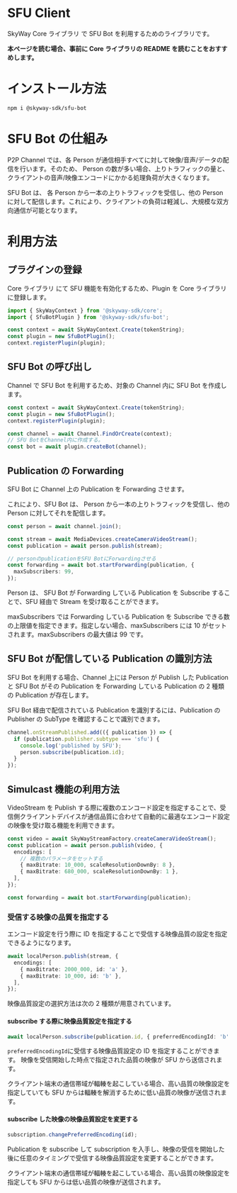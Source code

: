 # SFU Client

SkyWay Core ライブラリ で SFU Bot を利用するためのライブラリです。

**本ページを読む場合、事前に Core ライブラリの README を読むことをおすすめします。**

# インストール方法

```sh
npm i @skyway-sdk/sfu-bot
```

# SFU Bot の仕組み

P2P Channel では、各 Person が通信相手すべてに対して映像/音声/データの配信を行います。そのため、 Person の数が多い場合、上りトラフィックの量と、クライアントの音声/映像エンコードにかかる処理負荷が大きくなります。

SFU Bot は、 各 Person から一本の上りトラフィックを受信し、他の Person に対して配信します。これにより、クライアントの負荷は軽減し、大規模な双方向通信が可能となります。

# 利用方法

## プラグインの登録

Core ライブラリ にて SFU 機能を有効化するため、Plugin を Core ライブラリ に登録します。

```ts
import { SkyWayContext } from '@skyway-sdk/core';
import { SfuBotPlugin } from '@skyway-sdk/sfu-bot';

const context = await SkyWayContext.Create(tokenString);
const plugin = new SfuBotPlugin();
context.registerPlugin(plugin);
```

## SFU Bot の呼び出し

Channel で SFU Bot を利用するため、対象の Channel 内に SFU Bot を作成します。

```ts
const context = await SkyWayContext.Create(tokenString);
const plugin = new SfuBotPlugin();
context.registerPlugin(plugin);

const channel = await Channel.FindOrCreate(context);
// SFU BotをChannel内に作成する。
const bot = await plugin.createBot(channel);
```

## Publication の Forwarding

SFU Bot に Channel 上の Publication を Forwarding させます。

これにより、SFU Bot は、 Person から一本の上りトラフィックを受信し、他の Person に対してそれを配信します。

```ts
const person = await channel.join();

const stream = await MediaDevices.createCameraVideoStream();
const publication = await person.publish(stream);

// personのpublicationをSFU BotにForwardingさせる
const forwarding = await bot.startForwarding(publication, {
  maxSubscribers: 99,
});
```

Person は、 SFU Bot が Forwarding している Publication を Subscribe することで、SFU 経由で Stream を受け取ることができます。

maxSubscribers では Forwarding している Publication を Subscribe できる数の上限値を指定できます。指定しない場合、maxSubscribers には 10 がセットされます。maxSubscribers の最大値は 99 です。

## SFU Bot が配信している Publication の識別方法

SFU Bot を利用する場合、Channel 上には Person が Publish した Publication と SFU Bot がその Publication を Forwarding している Publication の 2 種類の Publication が存在します。

SFU Bot 経由で配信されている Publication を識別するには、Publication の Publisher の SubType を確認することで識別できます。

```ts
channel.onStreamPublished.add(({ publication }) => {
  if (publication.publisher.subtype === 'sfu') {
    console.log('published by SFU');
    person.subscribe(publication.id);
  }
});
```

## Simulcast 機能の利用方法

VideoStream を Publish する際に複数のエンコード設定を指定することで、受信側クライアントデバイスが通信品質に合わせて自動的に最適なエンコード設定の映像を受け取る機能を利用できます。

```ts
const video = await SkyWayStreamFactory.createCameraVideoStream();
const publication = await person.publish(video, {
  encodings: [
    // 複数のパラメータをセットする
    { maxBitrate: 10_000, scaleResolutionDownBy: 8 },
    { maxBitrate: 680_000, scaleResolutionDownBy: 1 },
  ],
});

const forwarding = await bot.startForwarding(publication);
```

### 受信する映像の品質を指定する

エンコード設定を行う際に ID を指定することで受信する映像品質の設定を指定できるようになります。

```ts
await localPerson.publish(stream, {
  encodings: [
    { maxBitrate: 2000_000, id: 'a' },
    { maxBitrate: 10_000, id: 'b' },
  ],
});
```

映像品質設定の選択方法は次の 2 種類が用意されています。

#### subscribe する際に映像品質設定を指定する

```ts
await localPerson.subscribe(publication.id, { preferredEncodingId: 'b' });
```

`preferredEncodingId`に受信する映像品質設定の ID を指定することができます。
映像を受信開始した時点で指定された品質の映像が SFU から送信されます。

クライアント端末の通信帯域が輻輳を起こしている場合、高い品質の映像設定を指定していても SFU からは輻輳を解消するために低い品質の映像が送信されます。

#### subscribe した映像の映像品質設定を変更する

```ts
subscription.changePreferredEncoding(id);
```

Publication を subscribe して subscription を入手し、映像の受信を開始した後に任意のタイミングで受信する映像品質設定を変更することができます。

クライアント端末の通信帯域が輻輳を起こしている場合、高い品質の映像設定を指定しても SFU からは低い品質の映像が送信されます。
